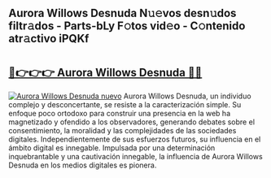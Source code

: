 ## Aurora Willows Desnuda N𝚞𝚎vos desn𝚞dos filtr𝚊dos - Parts-bLy F𝚘tos vid𝚎o - C𝚘ntenido atr𝚊ctivo iPQKf

# <h2><a href="http://mbbwonx.tromn.icu/?c=Aurora+Willows+Desnuda">🔗👉👉👉 Aurora Willows Desnuda 🔗🔗</a></h2>

[![Aurora Willows Desnuda nuevo](https://i.imgur.com/pEAQMta.gif)](http://mbbwonx.tromn.icu/?c=Aurora+Willows+Desnuda)
Aurora Willows Desnuda, un individuo complejo y desconcertante, se resiste a la caracterización simple. Su enfoque poco ortodoxo para construir una presencia en la web ha magnetizado y ofendido a los observadores, generando debates sobre el consentimiento, la moralidad y las complejidades de las sociedades digitales. Independientemente de sus esfuerzos futuros, su influencia en el ámbito digital es innegable. Impulsada por una determinación inquebrantable y una cautivación innegable, la influencia de Aurora Willows Desnuda en los medios digitales es pionera.

